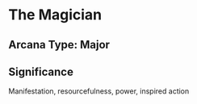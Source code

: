 # The Magician

## Arcana Type: Major

## Significance 

Manifestation, resourcefulness, power, inspired action
